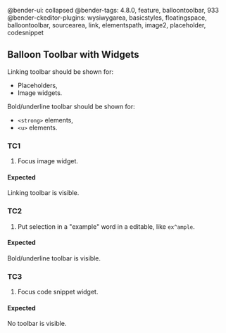 @bender-ui: collapsed
@bender-tags: 4.8.0, feature, balloontoolbar, 933
@bender-ckeditor-plugins: wysiwygarea, basicstyles, floatingspace, balloontoolbar, sourcearea, link, elementspath,
image2, placeholder, codesnippet

## Balloon Toolbar with Widgets

Linking toolbar should be shown for:

* Placeholders,
* Image widgets.

Bold/underline toolbar should be shown for:

* `<strong>` elements,
* `<u>` elements.

### TC1

1. Focus image widget.

#### Expected

Linking toolbar is visible.

### TC2

1. Put selection in a "example" word in a editable, like `ex^ample`.

#### Expected

Bold/underline toolbar is visible.

### TC3

1. Focus code snippet widget.

#### Expected

No toolbar is visible.
